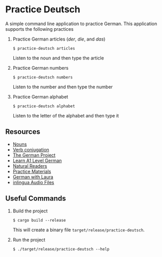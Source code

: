 # Practice Deutsch

A simple command line application to practice German.  This application supports the following practices

1. Practice German articles (_der_, _die_, and _das_)

   ```shell
   $ practice-deutsch articles
   ```

   Listen to the noun and then type the article

2. Practice German numbers

   ```shell
   $ practice-deutsch numbers
   ```

   Listen to the number and then type the number

3. Practice German alphabet

   ```shell
   $ practice-deutsch alphabet
   ```

   Listen to the letter of the alphabet and then type it

## Resources

- [Nouns](https://www.verbformen.com/declension/nouns/)
- [Verb conjugation](https://conjugator.reverso.net/conjugation-german.html)
- [The German Project](https://www.thegermanproject.com/german-lessons)
- [Learn A1 Level German](https://langster.org/en/grammar/german/a1/)
- [Natural Readers](https://www.naturalreaders.com/online/)
- [Practice Materials](https://www.goethe.de/ins/de/en/prf/prf/gzsd1/ueb.html)
- [German with Laura](https://germanwithlaura.com/)
- [inlingua Audio Files](https://www.dropbox.com/sh/yxyw77z5woty2r2/AADzwD5IUjp_Du1WqVsoNe2Ja?dl=0)

## Useful Commands

1. Build the project

   ```shell
   $ cargo build --release
   ```

   This will create a binary file `target/release/practice-deutsch`.

2. Run the project

   ```shell
   $ ./target/release/practice-deutsch --help
   ```
